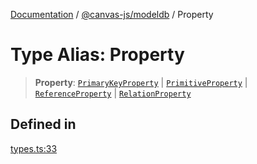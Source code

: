 [Documentation](../../../packages.md) / [@canvas-js/modeldb](../index.md) / Property

# Type Alias: Property

> **Property**: [`PrimaryKeyProperty`](PrimaryKeyProperty.md) \| [`PrimitiveProperty`](PrimitiveProperty.md) \| [`ReferenceProperty`](ReferenceProperty.md) \| [`RelationProperty`](RelationProperty.md)

## Defined in

[types.ts:33](https://github.com/canvasxyz/canvas/blob/62d177fb446565afa753f83091e84331fbd47245/packages/modeldb/src/types.ts#L33)
